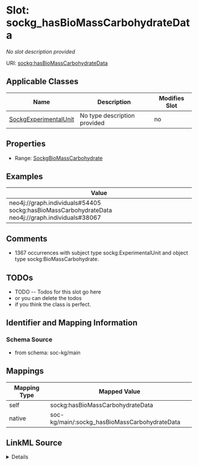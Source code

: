 

# Slot: sockg_hasBioMassCarbohydrateData


_No slot description provided_





URI: [sockg:hasBioMassCarbohydrateData](http://www.semanticweb.org/sockg/ontologies/2024/0/soil-carbon-ontology/hasBioMassCarbohydrateData)



<!-- no inheritance hierarchy -->





## Applicable Classes

| Name | Description | Modifies Slot |
| --- | --- | --- |
| [SockgExperimentalUnit](../classes/SockgExperimentalUnit.md) | No type description provided |  no  |







## Properties

* Range: [SockgBioMassCarbohydrate](../classes/SockgBioMassCarbohydrate.md)






## Examples

| Value |
| --- |
| neo4j://graph.individuals#54405 sockg:hasBioMassCarbohydrateData neo4j://graph.individuals#38067 |

## Comments

* 1367 occurrences with subject type sockg:ExperimentalUnit and object type sockg:BioMassCarbohydrate.

## TODOs

* TODO -- Todos for this slot go here
* or you can delete the todos
* if you think the class is perfect.

## Identifier and Mapping Information







### Schema Source


* from schema: soc-kg/main




## Mappings

| Mapping Type | Mapped Value |
| ---  | ---  |
| self | sockg:hasBioMassCarbohydrateData |
| native | soc-kg/main/:sockg_hasBioMassCarbohydrateData |




## LinkML Source

<details>
```yaml
name: sockg_hasBioMassCarbohydrateData
description: No slot description provided
todos:
- TODO -- Todos for this slot go here
- or you can delete the todos
- if you think the class is perfect.
comments:
- 1367 occurrences with subject type sockg:ExperimentalUnit and object type sockg:BioMassCarbohydrate.
examples:
- value: neo4j://graph.individuals#54405 sockg:hasBioMassCarbohydrateData neo4j://graph.individuals#38067
from_schema: soc-kg/main
rank: 1000
slot_uri: sockg:hasBioMassCarbohydrateData
alias: sockg_hasBioMassCarbohydrateData
domain_of:
- sockg_ExperimentalUnit
range: sockg_BioMassCarbohydrate

```
</details>
